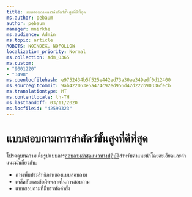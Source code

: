 ```yaml
---
title: แบบสอบถามการล่าสัตว์ขั้นสูงที่ดีที่สุด
ms.author: pebaum
author: pebaum
manager: mnirkhe
ms.audience: Admin
ms.topic: article
ROBOTS: NOINDEX, NOFOLLOW
localization_priority: Normal
ms.collection: Adm_O365
ms.custom:
- "9001220"
- "3498"
ms.openlocfilehash: e9752434b5f525e442ed73a30ae349edf0d12400
ms.sourcegitcommit: 9ab422063e5a474c92ed956d42d222b90336fecb
ms.translationtype: MT
ms.contentlocale: th-TH
ms.lasthandoff: 03/11/2020
ms.locfileid: "42599323"
---
```

# <a name="advanced-hunting-query-best-practices"></a>แบบสอบถามการล่าสัตว์ขั้นสูงที่ดีที่สุด

โปรดดูบทความเต็มรูปแบบการ[สอบถามล่าสุดแนวทางปฏิบัติ](https://docs.microsoft.com/windows/security/threat-protection/microsoft-defender-atp/advanced-hunting-best-practices#optimize-query-performance)สำหรับคำแนะนำโดยละเอียดและคำแนะนำเกี่ยวกับ:
- การเพิ่มประสิทธิภาพของแบบสอบถาม
- เคล็ดลับและข้อผิดพลาดในการสอบถาม
- แบบสอบถามที่มีบรรทัดคำสั่ง


